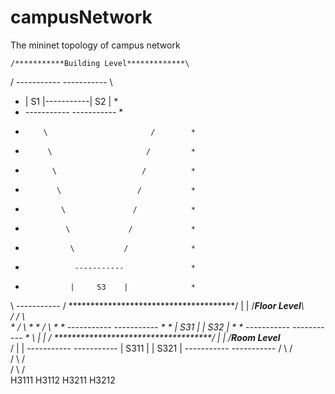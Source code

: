 # campusNetwork
The mininet topology of campus network

    /***********Building Level*************\
   /   -----------             -----------  \
  *   |     S1    |-----------|     S2    |  *
  *    -----------             -----------   *
  *         \                       /        *
  *          \                     /         *
  *           \                   /          *
  *            \                 /           *
  *             \               /            *
  *              \             /             *
  *               \           /              *
  *                -----------               *
  *               |     S3    |              *
   \               -----------              /
    \**************************************/
                        |
                        |
     /*************Floor Level************\                   
    /                   / \                \
    *                  /   \               *
    *                 /     \              *
    *       -----------   -----------      *
    *      |    S31    | |    S32    |     *
    *       -----------   -----------      *
    \            |             |           /
     \************************************/
                 |             |
      /************Room Level*************\
     /           |             |
           -----------    -----------
          |    S311   |  |    S321   |
           -----------    -----------
               /  \           /  \
              /    \         /    \
             /      \       /      \
           H3111   H3112  H3211   H3212
















